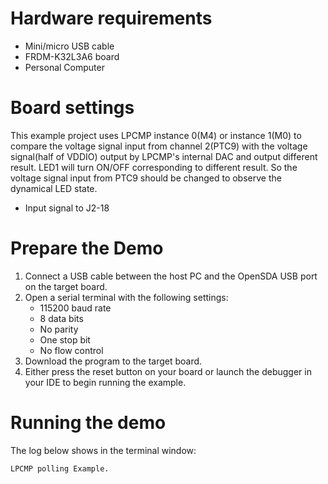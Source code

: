 Hardware requirements
=====================
- Mini/micro USB cable
- FRDM-K32L3A6 board
- Personal Computer

Board settings
==============
This example project uses LPCMP instance 0(M4) or instance 1(M0) to compare the voltage signal input from channel 2(PTC9)
with the voltage signal(half of VDDIO) output by LPCMP's internal DAC and output different result.
LED1 will turn ON/OFF corresponding to different result. So the voltage signal input from PTC9
should be changed to observe the dynamical LED state.
- Input signal to J2-18

Prepare the Demo
================
1.  Connect a USB cable between the host PC and the OpenSDA USB port on the target board.
2.  Open a serial terminal with the following settings:
    - 115200 baud rate
    - 8 data bits
    - No parity
    - One stop bit
    - No flow control
3.  Download the program to the target board.
4.  Either press the reset button on your board or launch the debugger in your IDE to begin running the example.

Running the demo
================
The log below shows in the terminal window:
~~~~~~~~~~~~~~~~~~~~~~~~~~~~~~~~~~~
LPCMP polling Example.
~~~~~~~~~~~~~~~~~~~~~~~~~~~~~~~~~~~
